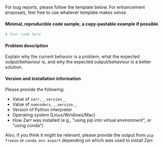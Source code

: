 For bug reports, please follow the template below. For enhancement proposals, feel free
to use whatever template makes sense.

#### Minimal, reproducible code sample, a copy-pastable example if possible

```python
# Your code here

```

#### Problem description

Explain why the current behavior is a problem, what the expected output/behaviour 
is, and why the expected output/behaviour is a better solution.

#### Version and installation information

Please provide the following:

* Value of ``zarr.__version__``
* Value of ``numcodecs.__version__``
* Version of Python interpreter
* Operating system (Linux/Windows/Mac)
* How Zarr was installed (e.g., "using pip into virtual environment", or "using conda")

Also, if you think it might be relevant, please provide the output from ``pip freeze`` or
``conda env export`` depending on which was used to install Zarr.
